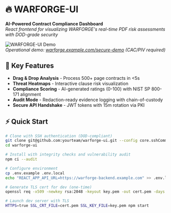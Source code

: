 # 🔥 WARFORGE-UI

**AI-Powered Contract Compliance Dashboard**  
*React frontend for visualizing WARFORGE's real-time PDF risk assessments with DOD-grade security*

![WARFORGE-UI Demo](https://github.com/yourteam/warforge-ui/blob/main/docs/classified-demo.gif?raw=true)  
*Operational demo: [warforge.example.com/secure-demo](https://warforge.example.com/secure-demo) (CAC/PIV required)*

## 🚀 Key Features
- **Drag & Drop Analysis** - Process 500+ page contracts in <5s
- **Threat Heatmaps** - Interactive clause risk visualization
- **Compliance Scoring** - AI-generated ratings (0-100) with NIST SP 800-171 alignment
- **Audit Mode** - Redaction-ready evidence logging with chain-of-custody
- **Secure API Handshake** - JWT tokens with 15m rotation via PKI

## ⚡ Quick Start
```bash
# Clone with SSH authentication (DOD-compliant)
git clone git@github.com:yourteam/warforge-ui.git --config core.sshCommand="ssh -i $DEPLOY_KEY_PATH"
cd warforge-ui

# Install with integrity checks and vulnerability audit
npm ci --audit

# Configure environment
cp .env.example .env.local
echo "REACT_APP_API_URL=https://warforge-backend.example.com" >> .env.local

# Generate TLS cert for dev (one-time)
openssl req -x509 -newkey rsa:2048 -keyout key.pem -out cert.pem -days 365 -nodes

# Launch dev server with TLS
HTTPS=true SSL_CRT_FILE=cert.pem SSL_KEY_FILE=key.pem npm start

